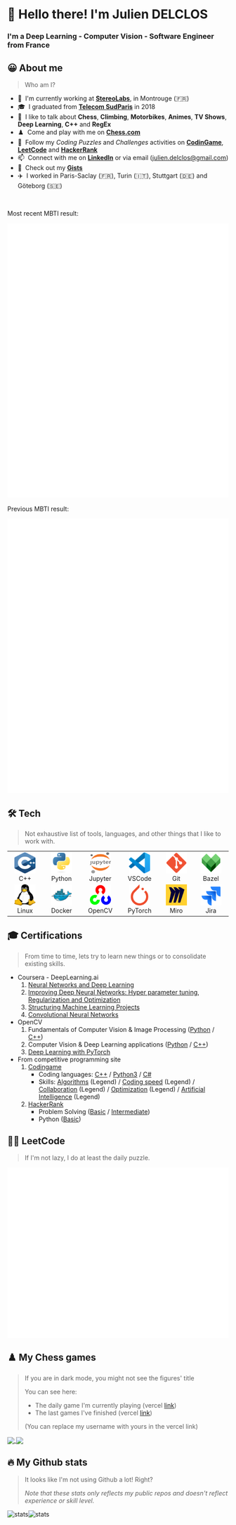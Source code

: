 <h1 align="left" id="title">👋 Hello there! I'm Julien DELCLOS</h1>

<h3 align="left">I'm a Deep Learning - Computer Vision - Software Engineer from France</h3>

<h2 align="left" id="about-me">😀 About me</h2>

> Who am I?

- 🏢 &nbsp;I'm currently working at **[StereoLabs]**, in Montrouge (🇫🇷)
- 🎓 &nbsp;I graduated from **[Telecom SudParis]** in 2018
- 💬 &nbsp;I like to talk about **Chess**, **Climbing**, **Motorbikes**, **Animes**, **TV Shows**, **Deep Learning**, **C++** and **RegEx**
- ♟️ &nbsp;Come and play with me on **[Chess.com]**
- 👀 &nbsp;Follow my *Coding Puzzles* and *Challenges* activities on **[CodinGame]**, **[LeetCode]** and **[HackerRank]**
- 📫 &nbsp;Connect with me on **[LinkedIn]** or via email (julien.delclos@gmail.com)
- 🙈 &nbsp;Check out my **[Gists]**
- ✈️ &nbsp;I worked in Paris-Saclay (🇫🇷), Turin (🇮🇹), Stuttgart (🇩🇪) and Göteborg (🇸🇪)

<br>

Most recent MBTI result:

<a href="https://www.16personalities.com/profiles/7fd4a3833c7be">
  <img alt="MBTI Julien now" src="./metrics/metrics.plugin.16personalities.svg" />
</a>

Previous MBTI result:

<a href="https://www.16personalities.com/esfp-personality">
  <img alt="MBTI Julien then" src="./metrics/metrics.plugin.16personalities.prev.svg" />
</a>

<h2 align="left" id="tech">🛠️ Tech</h2>

> Not exhaustive list of tools, languages, and other things that I like to work with.

<table>
  <tr>
    <td align="center" width="96">
      <a href="#tech">
        <img src="./img/cpp.svg" width="48" height="48" alt="Cpp" />
      </a>
      <br>C++
    </td>
    <td align="center" width="96">
      <a href="#tech">
        <img src="./img/python.svg" width="48" height="48" alt="Python" />
      </a>
      <br>Python
    </td>
    <td align="center"  width="96">
      <a href="#tech">
        <img src="./img/jupyter.svg" width="48" height="48" alt="Jupyter" />
      </a>
      <br>Jupyter
    </td>
    <td align="center"  width="96">
      <a href="#tech">
        <img src="./img/vscode.svg" width="48" height="48" alt="VSCode" />
      </a>
      <br>VSCode
    </td>
    <td align="center" width="96">
      <a href="#tech">
        <img src="./img/git.svg" width="48" height="48" alt="Git" />
      </a>
      <br>Git
    </td>
    <td align="center" width="96">
      <a href="#tech">
        <img src="./img/bazel.svg" width="48" height="48" alt="Bazel" />
      </a>
      <br>Bazel
    </td>
  </tr>
  <tr>
    <td align="center" width="96">
      <a href="#tech" >
        <img src="./img/linux.svg" width="48" height="48" alt="Linux" />
      </a>
      <br>Linux
    </td>
    <td align="center" width="96">
      <a href="#tech" >
        <img src="./img/docker.svg" width="48" height="48" alt="Docker" />
      </a>
      <br>Docker
    </td>
    <td align="center"  width="96">
      <a href="#tech">
        <img src="./img/opencv.svg" width="48" height="48" alt="OpenCV" />
      </a>
      <br>OpenCV
    </td>
    <td align="center" width="96">
      <a href="#tech" >
        <img src="./img/pytorch.svg" width="48" height="48" alt="PyTorch" />
      </a>
      <br>PyTorch
    </td>
    <td align="center" width="96">
      <a href="#tech" >
        <img src="./img/miro.svg" width="48" height="48" alt="Miro" />
      </a>
      <br>Miro
    </td>
    <td align="center" width="96">
      <a href="#tech" >
        <img src="./img/jira.svg" width="48" height="48" alt="Jira" />
      </a>
      <br>Jira
    </td>
  </tr>
</table>

<h2 align="left" id="stats">🎓 Certifications</h2>

> From time to time, lets try to learn new things or to consolidate existing skills.

- Coursera - DeepLearning.ai
  1. <a href="https://www.coursera.org/account/accomplishments/certificate/97PU3C7NJSLQ">Neural Networks and Deep Learning</a>
  2. <a href="https://www.coursera.org/account/accomplishments/certificate/HB476JH9JZ3U">Improving Deep Neural Networks: Hyper parameter tuning, Regularization and Optimization</a>
  3. <a href="https://www.coursera.org/account/accomplishments/certificate/NQQDK87X6BCS">Structuring Machine Learning Projects</a>
  4. <a href="https://www.coursera.org/account/accomplishments/certificate/DBY2EGX7DJV7">Convolutional Neural Networks</a>
- OpenCV
  1. Fundamentals of Computer Vision & Image Processing (<a href="https://courses.opencv.org/certificates/5a617344365141218a30908e3d70c107">Python</a> / <a href="https://courses.opencv.org/certificates/8bfc73916051470db419b58473e7e326">C++</a>)
  2. Computer Vision & Deep Learning applications (<a href="https://courses.opencv.org/certificates/0220f408aa7b4f108fa6caeadd67b68f">Python</a> / <a href="https://courses.opencv.org/certificates/95fed3c0196848ff8f87d5e6b2c70636">C++</a>)
  3. <a href="https://courses.opencv.org/certificates/0868f504ce7c45efad23a19e687e7c80">Deep Learning with PyTorch</a>
- From competitive programming site
  1. <a href="https://www.codingame.com/profile/b944cb66159c494961db183c595578915353933">Codingame</a>
      - Coding languages: <a href="https://www.codingame.com/certification/X8xmLlqhxdHe3qdbnptA_g">C++</a> / <a href="https://www.codingame.com/certification/q9mJg_dSwGGxIJZBWvcbGg">Python3</a> / <a href="https://www.codingame.com/certification/tFez46KsEVzwtDTxwC2rnw">C#</a>
      - Skills: <a href="https://www.codingame.com/certification/N71wYOEU8FSc_hW_gRkXHg">Algorithms</a> (Legend) / <a href="https://www.codingame.com/certification/m1c7kan5egvyqip-e-q3GA">Coding speed</a> (Legend) / <a href="https://www.codingame.com/certification/Dyg9qJRO29IOgzgYiTsrAw"> Collaboration</a> (Legend) / <a href="https://www.codingame.com/certification/pJeTtRt-zORbUNyu-LYPkw">Optimization</a> (Legend) / <a href="https://www.codingame.com/certification/viDaIEcw1Qv7s-7QNfZoZQ">Artificial Intelligence</a> (Legend)
  2. <a href="https://www.hackerrank.com/julien_delclos">HackerRank</a>
      - Problem Solving (<a href="https://www.hackerrank.com/certificates/baec44ae8e68">Basic</a> / <a href="https://www.hackerrank.com/certificates/b420d1c21061">Intermediate</a>)
      - Python (<a href="https://www.hackerrank.com/certificates/0b21a0a1990d">Basic</a>)

<h2 align="left" id="stats">👨‍💻 LeetCode</h2>

> If I'm not lazy, I do at least the daily puzzle.

<a href="https://leetcode.com/user1771A">
  <img src="./metrics/metrics.plugin.leetcode.svg" alt="stats" align="middle" />
</a>

<h2 align="left" id="chess">♟️ My Chess games</h2>

> If you are in dark mode, you might not see the figures' title
>
> You can see here:
>   - The daily game I'm currently playing (vercel [link](https://chesscom-vercel-jujudel.vercel.app/chess-current-games/?username=LuckyJujuD))
>   - The last games I've finished (vercel [link](https://chesscom-vercel-jujudel.vercel.app/chess-last-games/?username=LuckyJujuD))
>
> (You can replace my username with yours in the vercel link)

<a href="https://www.chess.com/member/LuckyJujuD">
  <img src="https://chesscom-vercel-jujudel.vercel.app/chess-current-games/?username=LuckyJujuD" align="center">
</a>

<a href="https://www.chess.com/member/LuckyJujuD">
  <img src="https://chesscom-vercel-jujudel.vercel.app/chess-last-games/?username=LuckyJujuD" align="center">
</a>

<h2 align="left" id="stats">🔥 My Github stats</h2>

> It looks like I'm not using Github a lot! Right?
>
> *Note that these stats only reflects my public repos and doesn't reflect experience or skill level.*

<a href="https://github-readme-streak-stats.herokuapp.com?user=JujuDel&theme=transparent&hide_border=true">
  <img src="https://github-readme-streak-stats.herokuapp.com?user=JujuDel&theme=transparent&hide_border=true" alt="stats" align="left" />
</a>

<a href="https://github-readme-stats.vercel.app/api/top-langs/?username=JujuDel&hide=TeX&layout=compact&theme=transparent">
  <img src="https://github-readme-stats.vercel.app/api/top-langs/?username=JujuDel&hide=TeX&layout=compact&theme=transparent" alt="stats" align="left" />
</a>

<!-- links -->

[Zenseact]: https://zenseact.com/ "Zenseact Home Page"
[StereoLabs]: https://www.stereolabs.com/en-fr "StereoLabs Home Page"
[Telecom SudParis]: https://www.telecom-sudparis.eu/en/ "Telecom SudParis Home Page"
[Chess.com]: https://www.chess.com/member/LuckyJujuD "Chess.com Profile"
[LinkedIn]: https://www.linkedin.com/in/julien-delclos-19b292106 "Julien DELCLOS LinkedIn"
[CodinGame]: https://www.codingame.com/profile/b944cb66159c494961db183c595578915353933 "CodinGame Profile"
[LeetCode]: https://leetcode.com/user1771A/ "LeetCode Profile"
[HackerRank]: https://www.hackerrank.com/julien_delclos "HackerRank Profile"
[Gists]: https://gist.github.com/JujuDel "JujuDel Gists"
